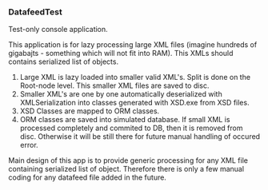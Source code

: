 ### DatafeedTest
Test-only console application.

This application is for lazy processing large XML files (imagine hundreds of gigabajts - something which will not fit into RAM). This XMLs should contains serialized list of objects. 
1. Large XML is lazy loaded into smaller valid XML's. Split is done on the Root-node level. This smaller XML files are saved to disc.
2. Smaller XML's are one by one automatically deserialized with XMLSerialization into classes generated with XSD.exe from XSD files. 
3. XSD Classes are mapped to ORM classes.
4. ORM classes are saved into simulated database. If small XML is processed completely and commited to DB, then it is removed from disc. Otherwise it will be still there for future manual handling of occured error.

Main design of this app is to provide generic processing for any XML file containing serialized list of object. Therefore there is only a few manual coding for any datafeed file added in the future.
